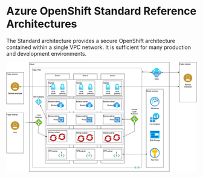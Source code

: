 # Azure OpenShift Standard Reference Architectures

The Standard architecture provides a secure OpenShift architecture contained within a single VPC network. It is sufficient for many production and development environments.

![Standard](azure-ref-arch-standard.png)
